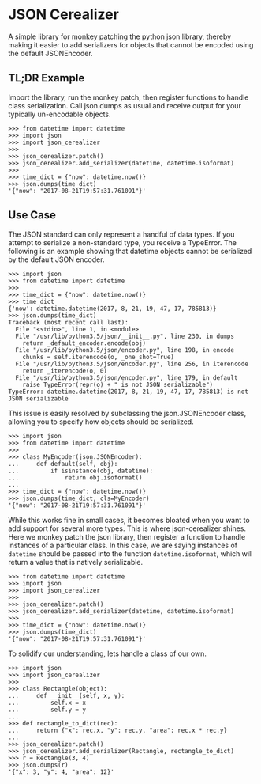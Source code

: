 # JSON Cerealizer

A simple library for monkey patching the python json library, thereby making it
easier to add serializers for objects that cannot be encoded using the default
JSONEncoder.

## TL;DR Example

Import the library, run the monkey patch, then register functions to handle
class serialization. Call json.dumps as usual and receive output for your
typically un-encodable objects.

```
>>> from datetime import datetime
>>> import json
>>> import json_cerealizer
>>>
>>> json_cerealizer.patch()
>>> json_cerealizer.add_serializer(datetime, datetime.isoformat)
>>>
>>> time_dict = {"now": datetime.now()}
>>> json.dumps(time_dict)
'{"now": "2017-08-21T19:57:31.761091"}'
```

## Use Case

The JSON standard can only represent a handful of data types. If you attempt to
serialize a non-standard type, you receive a TypeError. The following is an
example showing that datetime objects cannot be serialized by the default
JSON encoder.

```
>>> import json
>>> from datetime import datetime
>>>
>>> time_dict = {"now": datetime.now()}
>>> time_dict
{'now': datetime.datetime(2017, 8, 21, 19, 47, 17, 785813)}
>>> json.dumps(time_dict)
Traceback (most recent call last):
  File "<stdin>", line 1, in <module>
  File "/usr/lib/python3.5/json/__init__.py", line 230, in dumps
    return _default_encoder.encode(obj)
  File "/usr/lib/python3.5/json/encoder.py", line 198, in encode
    chunks = self.iterencode(o, _one_shot=True)
  File "/usr/lib/python3.5/json/encoder.py", line 256, in iterencode
    return _iterencode(o, 0)
  File "/usr/lib/python3.5/json/encoder.py", line 179, in default
    raise TypeError(repr(o) + " is not JSON serializable")
TypeError: datetime.datetime(2017, 8, 21, 19, 47, 17, 785813) is not JSON serializable
```

This issue is easily resolved by subclassing the json.JSONEncoder class,
allowing you to specify how objects should be serialized.

```
>>> import json
>>> from datetime import datetime
>>>
>>> class MyEncoder(json.JSONEncoder):
...     def default(self, obj):
...         if isinstance(obj, datetime):
...             return obj.isoformat()
...
>>> time_dict = {"now": datetime.now()}
>>> json.dumps(time_dict, cls=MyEncoder)
'{"now": "2017-08-21T19:57:31.761091"}'
```

While this works fine in small cases, it becomes bloated when you want to add
support for several more types. This is where json-cerealizer shines. Here we
monkey patch the json library, then register a function to handle instances of
a particular class. In this case, we are saying instances of `datetime` should
be passed into the function `datetime.isoformat`, which will return a value
that is natively serializable.

```
>>> from datetime import datetime
>>> import json
>>> import json_cerealizer
>>>
>>> json_cerealizer.patch()
>>> json_cerealizer.add_serializer(datetime, datetime.isoformat)
>>>
>>> time_dict = {"now": datetime.now()}
>>> json.dumps(time_dict)
'{"now": "2017-08-21T19:57:31.761091"}'
```

To solidify our understanding, lets handle a class of our own.

```
>>> import json
>>> import json_cerealizer
>>>
>>> class Rectangle(object):
...     def __init__(self, x, y):
...         self.x = x
...         self.y = y
...
>>> def rectangle_to_dict(rec):
...     return {"x": rec.x, "y": rec.y, "area": rec.x * rec.y}
...
>>> json_cerealizer.patch()
>>> json_cerealizer.add_serializer(Rectangle, rectangle_to_dict)
>>> r = Rectangle(3, 4)
>>> json.dumps(r)
'{"x": 3, "y": 4, "area": 12}'
```
